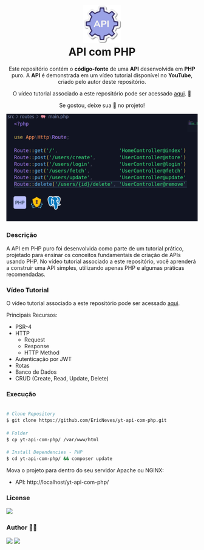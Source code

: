 <h1 align="center">
  <br />
  <img src=".github/api.png">
  <br />
  API com PHP
  <br />
</h1>

<p align="center">
  Este repositório contém o <b>código-fonte</b> de uma <b>API</b> desenvolvida em <b>PHP</b> puro. A <b>API</b> é demonstrada em um vídeo tutorial disponível no <b>YouTube</b>, criado pelo autor deste repositório.
</p> 
<p align="center">
  O vídeo tutorial associado a este repositório pode ser acessado <a href="https://www.youtube.com/watch?v=5fg5NG2ucsA">aqui</a>. 🚀
</p>

<p align="center">
  Se gostou, deixe sua 🌟 no projeto!
</p>

![screenshot](.github/screenshot.png)

### Descrição

A API em PHP puro foi desenvolvida como parte de um tutorial prático, projetado para ensinar os conceitos fundamentais de criação de APIs usando PHP. No vídeo tutorial associado a este repositório, você aprenderá a construir uma API simples, utilizando apenas PHP e algumas práticas recomendadas.

### Vídeo Tutorial

O vídeo tutorial associado a este repositório pode ser acessado <a href="https://www.youtube.com/watch?v=5fg5NG2ucsA">aqui</a>.

Principais Recursos:
  * PSR-4
  * HTTP
    * Request
    * Response
    * HTTP Method
  * Autenticação por JWT
  * Rotas
  * Banco de Dados
  * CRUD (Create, Read, Update, Delete)

### Execução

```sh

# Clone Repository
$ git clone https://github.com/EricNeves/yt-api-com-php.git

# Folder
$ cp yt-api-com-php/ /var/www/html

# Install Dependencies - PHP
$ cd yt-api-com-php/ && composer update

```

Mova o projeto para dentro do seu servidor Apache ou NGINX:

* API: http://localhost/yt-api-com-php/ 

### License 

<img src="https://img.shields.io/github/license/ericneves/yt-api-com-php?style=flat-square&labelColor=%2335374B">

### Author 🧑‍💻
<a href="https://www.instagram.com/ericneves_dev/"><img src="https://img.shields.io/badge/Instagram-E4405F?style=for-the-badge&logo=instagram&logoColor=white"></a> <a href="https://linkedin.com/in/ericnevesrr"> <img src="https://img.shields.io/badge/LinkedIn-0077B5?style=for-the-badge&logo=linkedin&logoColor=white"></a>
